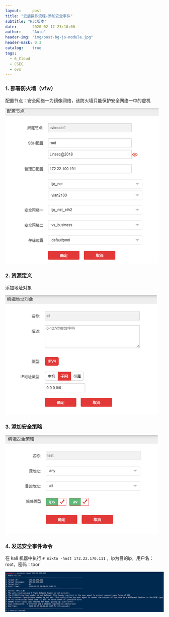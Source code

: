```yaml
---
layout:     post
title: "云盾操作流程-添加安全事件"
subtitle: "H3C版本"
date:       2020-02-17 23:10:00
author:     "Autu"
header-img: "img/post-bg-js-module.jpg"
header-mask: 0.3
catalog:    true
tags:
  - 6_Cloud
  - CSEC
  - ovs
---
```


### 1. 部署防火墙（vfw）

配置节点：安全网络一为镜像网络，该防火墙只能保护安全网络一中的虚机

![img](/img/6-cloud/Csec/operation_add_safe_event/1581952222292.png)



### 2. 资源定义

添加地址对象

![img](/img/6-cloud/Csec/operation_add_safe_event/1581952664094.png)



### 3. 添加安全策略

![img](/img/6-cloud/Csec/operation_add_safe_event/1581952788770.png)



### 4. 发送安全事件命令

在 kali 机器中执行 <code># nikto -host 172.22.170.111</code> ，ip为目的ip，用户名：root，密码：toor

![img](/img/6-cloud/Csec/operation_add_safe_event/1581953014056.png)